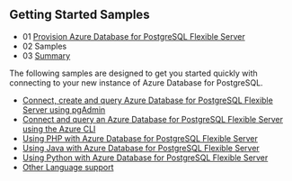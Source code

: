 ## Getting Started Samples

- 01 [Provision Azure Database for PostgreSQL Flexible Server](https://github.com/microsoft/azure_pg_dev_workshop/blob/main/03_GettingStarted/03_01_Getting_Started_Provision_PostgreSQL_Flexible_Server.md)
- 02 Samples
- 03 [Summary](https://github.com/microsoft/azure_pg_dev_workshop/blob/main/03_GettingStarted/03_15_Summary.md)


The following samples are designed to get you started quickly with connecting to your new instance of Azure Database for PostgreSQL.

- [Connect, create and query Azure Database for PostgreSQL Flexible Server using pgAdmin](samples/03_00-1_Query_PostgreSQL_pgAdmin.md)
- [Connect and query an Azure Database for PostgreSQL Flexible Server using the Azure CLI](samples/03_00-2_Connect_Query_Azure_CLI.md)
- [Using PHP with Azure Database for PostgreSQL Flexible Server](samples/03_01_PHP_Language_Support.md)
- [Using Java with Azure Database for PostgreSQL Flexible Server](samples/03_02_Java_Language_Support.md)
- [Using Python with Azure Database for PostgreSQL Flexible Server](samples/03_03_Python_Language_Support.md)
- [Other Language support](samples/03_04_Other_Language_Support.md)
